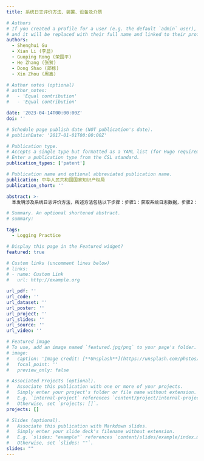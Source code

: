 ```yaml
---
title: 系统日志评价方法、装置、设备及介质

# Authors
# If you created a profile for a user (e.g. the default `admin` user), write the username (folder name) here
# and it will be replaced with their full name and linked to their profile.
authors:
  - Shenghui Gu
  - Xian Li (李显)
  - Guoping Rong (荣国平)
  - He Zhang (张贺)
  - Dong Shao (邵栋)
  - Xin Zhou (周鑫)

# Author notes (optional)
# author_notes:
#   - 'Equal contribution'
#   - 'Equal contribution'

date: '2023-04-14T00:00:00Z'
doi: ''

# Schedule page publish date (NOT publication's date).
# publishDate: '2017-01-01T00:00:00Z'

# Publication type.
# Accepts a single type but formatted as a YAML list (for Hugo requirements).
# Enter a publication type from the CSL standard.
publication_types: ['patent']

# Publication name and optional abbreviated publication name.
publication: 中华人民共和国国家知识产权局
publication_short: ''

abstract: >-
  本发明涉及系统日志评价方法，所述方法包括以下步骤：步骤1：获取系统日志数据，步骤2：提取系统日志数据模板，将非结构化的系统日志数据转化为结构化的系统日志，步骤3：利用基于神经网络的异常检测算法训练异常检测模型，步骤4：对异常检测模型进行解释，输出系统日志价值。该技术方案通过提高日志信息量，减少冗余日志等方式，提升日志数据的质量，从而达到提升数据价值的同时减少数据收集量的效果，进一步提升异常检测算法的效果与效率。

# Summary. An optional shortened abstract.
# summary:

tags:
  - Logging Practice

# Display this page in the Featured widget?
featured: true

# Custom links (uncomment lines below)
# links:
# - name: Custom Link
#   url: http://example.org

url_pdf: ''
url_code: ''
url_dataset: ''
url_poster: ''
url_project: ''
url_slides: ''
url_source: ''
url_video: ''

# Featured image
# To use, add an image named `featured.jpg/png` to your page's folder.
# image:
#   caption: 'Image credit: [**Unsplash**](https://unsplash.com/photos/pLCdAaMFLTE)'
#   focal_point: ''
#   preview_only: false

# Associated Projects (optional).
#   Associate this publication with one or more of your projects.
#   Simply enter your project's folder or file name without extension.
#   E.g. `internal-project` references `content/project/internal-project/index.md`.
#   Otherwise, set `projects: []`.
projects: []

# Slides (optional).
#   Associate this publication with Markdown slides.
#   Simply enter your slide deck's filename without extension.
#   E.g. `slides: "example"` references `content/slides/example/index.md`.
#   Otherwise, set `slides: ""`.
slides: ""
---
```

